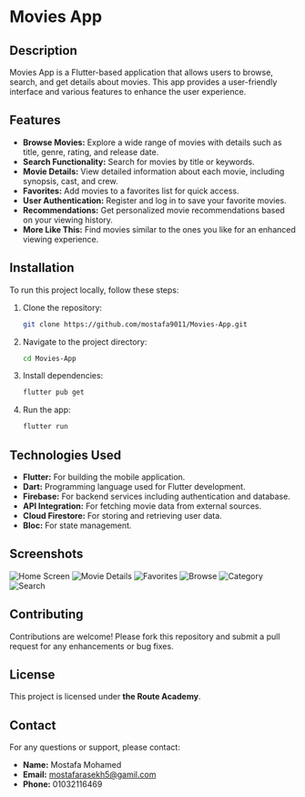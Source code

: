 # Movies App

## Description
Movies App is a Flutter-based application that allows users to browse, search, and get details about movies. This app provides a user-friendly interface and various features to enhance the user experience.

## Features
- **Browse Movies:** Explore a wide range of movies with details such as title, genre, rating, and release date.
- **Search Functionality:** Search for movies by title or keywords.
- **Movie Details:** View detailed information about each movie, including synopsis, cast, and crew.
- **Favorites:** Add movies to a favorites list for quick access.
- **User Authentication:** Register and log in to save your favorite movies.
- **Recommendations:** Get personalized movie recommendations based on your viewing history.
- **More Like This:** Find movies similar to the ones you like for an enhanced viewing experience.

## Installation
To run this project locally, follow these steps:

1. Clone the repository:
    ```bash
    git clone https://github.com/mostafa9011/Movies-App.git
    ```

2. Navigate to the project directory:
    ```bash
    cd Movies-App
    ```

3. Install dependencies:
    ```bash
    flutter pub get
    ```

4. Run the app:
    ```bash
    flutter run
    ```

## Technologies Used
- **Flutter:** For building the mobile application.
- **Dart:** Programming language used for Flutter development.
- **Firebase:** For backend services including authentication and database.
- **API Integration:** For fetching movie data from external sources.
- **Cloud Firestore:** For storing and retrieving user data.
- **Bloc:** For state management.

## Screenshots
![Home Screen](https://github.com/mostafa9011/Movies-App/blob/main/assets/screeenshots/1.jpg?raw=true)
![Movie Details](https://github.com/mostafa9011/Movies-App/blob/main/assets/screeenshots/6.jpg?raw=true)
![Favorites](https://github.com/mostafa9011/Movies-App/blob/main/assets/screeenshots/5.jpg?raw=true)
![Browse](https://github.com/mostafa9011/Movies-App/blob/main/assets/screeenshots/2.jpg?raw=true)
![Category](https://github.com/mostafa9011/Movies-App/blob/main/assets/screeenshots/3.jpg?raw=true)
![Search](https://github.com/mostafa9011/Movies-App/blob/main/assets/screeenshots/4.jpg?raw=true)

## Contributing
Contributions are welcome! Please fork this repository and submit a pull request for any enhancements or bug fixes.

## License
This project is licensed under  **the Route Academy**.

## Contact
For any questions or support, please contact:
- **Name:** Mostafa Mohamed
- **Email:** mostafarasekh5@gamil.com
- **Phone:** 01032116469
